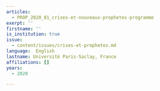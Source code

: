 ```yaml
---
articles:
  - PROP_2020_01_crises-et-nouveaux-prophetes-programme
exerpt: ''
firstname: ''
is_institution: true
issue:
  - content/issues/crises-et-prophetes.md
language:  English
lastname: Université Paris-Saclay, France
affiliations: []
years:
  - 2020

---
```


